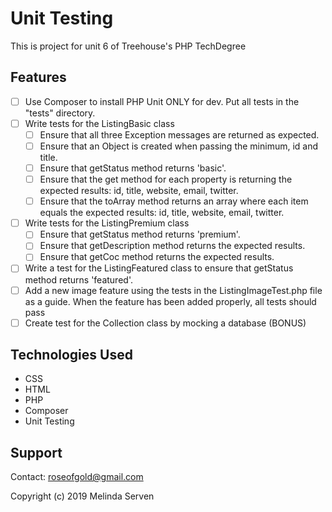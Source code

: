 # Unit Testing
This is project for unit 6 of Treehouse's PHP TechDegree

## Features
- [ ] Use Composer to install PHP Unit ONLY for dev. Put all tests in the "tests" directory.
- [ ] Write tests for the ListingBasic class
    - [ ] Ensure that all three Exception messages are returned as expected.
    - [ ] Ensure that an Object is created when passing the minimum, id and title.
    - [ ] Ensure that getStatus method returns 'basic'.
    - [ ] Ensure that the get method for each property is returning the expected results: id, title, website, email, twitter.
    - [ ] Ensure that the toArray method returns an array where each item equals the expected results: id, title, website, email, twitter.
- [ ] Write tests for the ListingPremium class
    - [ ] Ensure that getStatus method returns 'premium'.
    - [ ] Ensure that getDescription method returns the expected results.
    - [ ] Ensure that getCoc method returns the expected results.
- [ ] Write a test for the ListingFeatured class to ensure that getStatus method returns 'featured'.
- [ ] Add a new image feature using the tests in the ListingImageTest.php file as a guide. When the feature has been added properly, all tests should pass
- [ ] Create test for the Collection class by mocking a database (BONUS)

## Technologies Used
* CSS
* HTML
* PHP
* Composer
* Unit Testing

## Support
Contact: roseofgold@gmail.com

Copyright (c) 2019 Melinda Serven